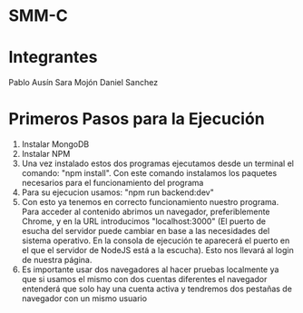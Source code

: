 # SMM-C
# Integrantes
Pablo Ausín
Sara Mojón
Daniel Sanchez

# Primeros Pasos para la Ejecución
1. Instalar MongoDB
2. Instalar NPM 
3. Una vez instalado estos dos programas ejecutamos desde un terminal el comando: 
    "npm install". Con este comando instalamos los paquetes necesarios para el funcionamiento 
    del programa
4. Para su ejecucion usamos:
    "npm run backend:dev"     
5. Con esto ya tenemos en correcto funcionamiento nuestro programa. Para acceder
    al contenido abrimos un navegador, preferiblemente Chrome, y en la URL introducimos
    "localhost:3000" (El puerto de esucha del servidor puede cambiar en base a las 
    necesidades del sistema operativo. En la consola de ejecución te aparecerá el puerto en 
    el que el servidor de NodeJS está a la escucha). 
    Esto nos llevará al login de nuestra página.
6. Es importante usar dos navegadores al hacer pruebas localmente ya que si usamos el mismo
   con dos cuentas diferentes el navegador entenderá que solo hay una cuenta activa y tendremos 
   dos pestañas de navegador con un mismo usuario

